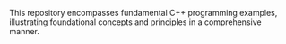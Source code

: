 This repository encompasses fundamental C++ programming examples, illustrating foundational concepts and principles in a comprehensive manner.
